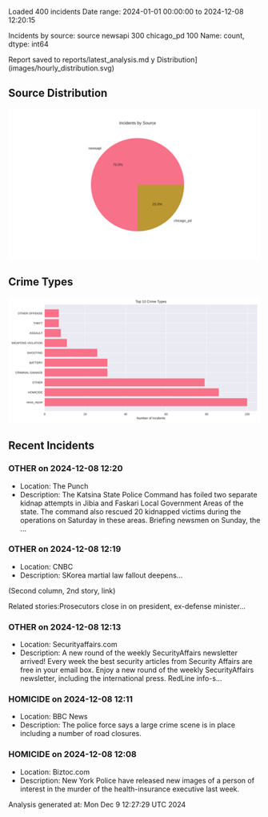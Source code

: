 
Loaded 400 incidents
Date range: 2024-01-01 00:00:00 to 2024-12-08 12:20:15

Incidents by source:
source
newsapi       300
chicago_pd    100
Name: count, dtype: int64

Report saved to reports/latest_analysis.md
y Distribution](images/hourly_distribution.svg)

## Source Distribution
![Source Distribution](images/source_distribution.svg)

## Crime Types
![Crime Types](images/crime_types.svg)

## Recent Incidents

### OTHER on 2024-12-08 12:20
- Location: The Punch
- Description: The Katsina State Police Command has foiled two separate kidnap attempts in Jibia and Faskari Local Government Areas of the state. The command also rescued 20 kidnapped victims during the operations on Saturday in these areas. Briefing newsmen on Sunday, the …


### OTHER on 2024-12-08 12:19
- Location: CNBC
- Description: SKorea martial law fallout deepens...

 
 
 
 (Second column, 2nd story, link)

 

 

 
 Related stories:Prosecutors close in on president, ex-defense minister...


### OTHER on 2024-12-08 12:13
- Location: Securityaffairs.com
- Description: A new round of the weekly SecurityAffairs newsletter arrived! Every week the best security articles from Security Affairs are free in your email box. Enjoy a new round of the weekly SecurityAffairs newsletter, including the international press. RedLine info-s…


### HOMICIDE on 2024-12-08 12:11
- Location: BBC News
- Description: The police force says a large crime scene is in place including a number of road closures.


### HOMICIDE on 2024-12-08 12:08
- Location: Biztoc.com
- Description: New York Police have released new images of a person of interest in the murder of the health-insurance executive last week.

Analysis generated at: Mon Dec  9 12:27:29 UTC 2024
